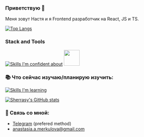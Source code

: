 ### Приветствую 👋

Меня зовут Настя и я Frontend разработчик на React, JS и TS.

[![Top Langs](https://github-readme-stats.vercel.app/api/top-langs/?username=sherrasy&layout=compact)](https://github.com/anuraghazra/github-readme-stats)

### Stack and Tools

[![Skills I'm confident about](https://skillicons.dev/icons?i=react,ts,js,html,css,scss,bootstrap,figma,firebase,redux,nodejs,nestjs)](https://skillicons.dev) <img width='50' src="https://cdn.cdnlogo.com/logos/m/6/mobx.svg">


### :books: Что сейчас изучаю/планирую изучить:
[![Skills I'm learning](https://skillicons.dev/icons?i=nextjs,vue)](https://skillicons.dev)

[![Sherrasy's GitHub stats](https://github-readme-stats.vercel.app/api?username=sherrasy&count_private=true&theme=radical&hide=stars&hide_rank=true&show_icons=true)](https://github.com/anuraghazra/github-readme-stats)

### :e-mail: Связь со мной:
- [Telegram](https://t.me/sherrasy) (prefered method)
- anastasia.a.merkulova@gmail.com

